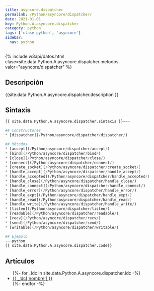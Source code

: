 ```yaml
---
title: asyncore.dispatcher
permalink: /Python/asyncore/dispatcher/
date: 2021-01-01
key: Python.A.asyncore.dispatcher
category: python
tags: ['clase python', 'asyncore']
sidebar: 
  nav: python
---
```


{% include w3api/datos.html clase=site.data.Python.A.asyncore.dispatcher.metodos valor="asyncore/dispatcher" %}

## Descripción
{{site.data.Python.A.asyncore.dispatcher.description }}

## Sintaxis
~~~python
{{ site.data.Python.A.asyncore.dispatcher.sintaxis }}~~~

## Constructores
* [dispatcher](/Python/asyncore/dispatcher/dispatcher/)

## Métodos
* [accept](/Python/asyncore/dispatcher/accept/)
* [bind](/Python/asyncore/dispatcher/bind/)
* [close](/Python/asyncore/dispatcher/close/)
* [connect](/Python/asyncore/dispatcher/connect/)
* [create_socket](/Python/asyncore/dispatcher/create_socket/)
* [handle_accept](/Python/asyncore/dispatcher/handle_accept/)
* [handle_accepted](/Python/asyncore/dispatcher/handle_accepted/)
* [handle_close](/Python/asyncore/dispatcher/handle_close/)
* [handle_connect](/Python/asyncore/dispatcher/handle_connect/)
* [handle_error](/Python/asyncore/dispatcher/handle_error/)
* [handle_expt](/Python/asyncore/dispatcher/handle_expt/)
* [handle_read](/Python/asyncore/dispatcher/handle_read/)
* [handle_write](/Python/asyncore/dispatcher/handle_write/)
* [listen](/Python/asyncore/dispatcher/listen/)
* [readable](/Python/asyncore/dispatcher/readable/)
* [recv](/Python/asyncore/dispatcher/recv/)
* [send](/Python/asyncore/dispatcher/send/)
* [writable](/Python/asyncore/dispatcher/writable/)

## Ejemplo
~~~python
{{ site.data.Python.A.asyncore.dispatcher.code}}
~~~

## Artículos
<ul>
{%- for _ldc in site.data.Python.A.asyncore.dispatcher.ldc -%}
   <li>
       <a href="{{_ldc['url'] }}">{{ _ldc['nombre'] }}</a>
   </li>
{%- endfor -%}
</ul>
